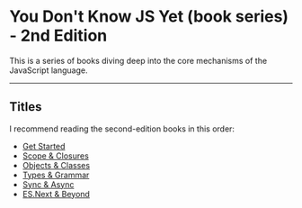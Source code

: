 # You Don't Know JS Yet (book series) - 2nd Edition

This is a series of books diving deep into the core mechanisms of the JavaScript language.

---

## Titles

I recommend reading the second-edition books in this order:

- [Get Started](/get-started/README.md)
- [Scope & Closures](/scope-closures/README.md)
- [Objects & Classes](/objects-classes/README.md)
- [Types & Grammar](/types-grammar/README.md)
- [Sync & Async](/sync-async/README.md)
- [ES.Next & Beyond](/es-next-beyond/README.md)

